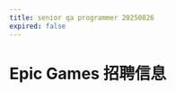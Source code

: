 ```yaml
---
title: senior qa programmer 20250826
expired: false
---
```


# Epic Games 招聘信息

<JobPostingTable job-posting-json-path="epic/data/senior-qa-programmer-20250826.json" />